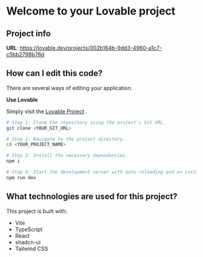 # Welcome to your Lovable project

## Project info

**URL**: https://lovable.dev/projects/002b164b-9dd3-4960-a1c7-c5bb2798b76d

## How can I edit this code?

There are several ways of editing your application.

**Use Lovable**

Simply visit the [Lovable Project](https://lovable.dev/projects/002b164b-9dd3-4960-a1c7-c5bb2798b76d) .



```sh
# Step 1: Clone the repository using the project's Git URL.
git clone <YOUR_GIT_URL>

# Step 2: Navigate to the project directory.
cd <YOUR_PROJECT_NAME>

# Step 3: Install the necessary dependencies.
npm i

# Step 4: Start the development server with auto-reloading and an instant preview.
npm run dev
```



## What technologies are used for this project?

This project is built with:

- Vite
- TypeScript
- React
- shadcn-ui
- Tailwind CSS


